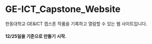# GE-ICT_Capstone_Website
한동대학교 GE&amp;ICT 캡스톤 작품을 기록하고 열람할 수 있는 웹 사이트입니다. 
#### 12/25일을 기준으로 만들기 시작.